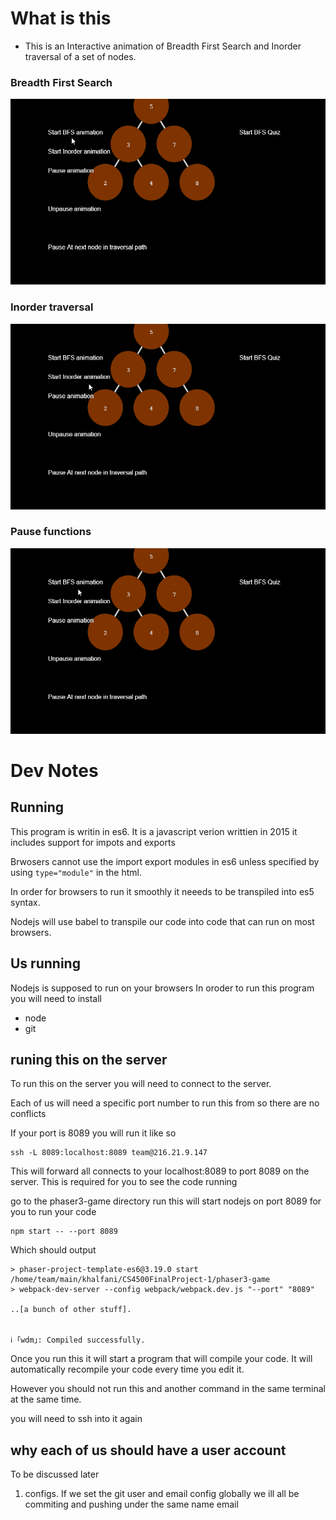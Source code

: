 # What is this

+ This is an Interactive animation of Breadth First Search and Inorder traversal of a set of nodes.

### Breadth First Search

![Breadth First Search ](BFS_gif.gif)

### Inorder traversal

![Inorder traversal](Inorder.gif)
	

### Pause functions
![Pause and Unpause](Pause%20and%20Unpause.gif)


# Dev Notes

##  Running
 This program is writin in es6. It is a javascript verion writtien in 2015 it includes support for impots and exports
 
  Brwosers cannot use the import export modules in es6 unless specified by using `type="module"` in the html.
  
  In order for browsers to run it smoothly it neeeds to be transpiled into es5 syntax. 
 
 Nodejs will use babel to transpile our code into code that can run on most browsers.
 
##  Us running
Nodejs is supposed to run on your browsers
In oroder to run this program you will need to install 
+ node
+ git 


## runing this on the server
To run this on the server you will need to connect to the server.



Each of us will need a specific port number to run this from so there are no conflicts

If your port is 8089 you will run it like so 
```
ssh -L 8089:localhost:8089 team@216.21.9.147

```
This will forward all connects to your localhost:8089 to port 8089 on the server. This is required for you to see the code running

go to the phaser3-game directory run  this will start nodejs on port 8089 for you to run your code
```
npm start -- --port 8089
```
Which should output 
```
> phaser-project-template-es6@3.19.0 start /home/team/main/khalfani/CS4500FinalProject-1/phaser3-game
> webpack-dev-server --config webpack/webpack.dev.js "--port" "8089"

..[a bunch of other stuff].


ℹ ｢wdm｣: Compiled successfully.

```

Once you run this it will start a program that will compile your code. It will automatically recompile your code every time you edit it. 

However you should not run this and another command in the same terminal at the same time.

you will need to ssh into it again



## why each of us should have a user account

To be discussed later

1. configs. If we set the git user and email config globally we ill all be commiting and pushing under the same name email



